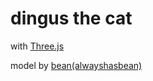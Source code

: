 # dingus the cat

with [Three.js](https://threejs.org/)

model by [bean(alwayshasbean)](https://sketchfab.com/3d-models/dingus-the-cat-2ca7f3c1957847d6a145fc35de9046b0)
